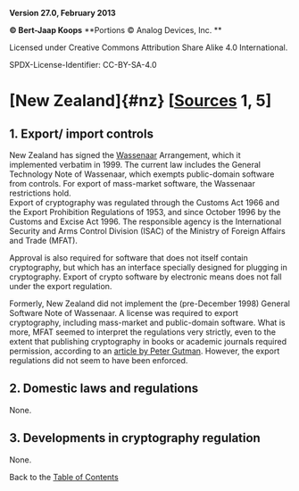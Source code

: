 **Version 27.0, February 2013**

**© Bert-Jaap Koops**
**Portions © Analog Devices, Inc. **  

Licensed under Creative Commons Attribution Share Alike 4.0 International.

SPDX-License-Identifier: CC-BY-SA-4.0

# [New Zealand]{#nz} \[[Sources](../sources.md) 1, 5\]

## 1. Export/ import controls  
New Zealand has signed the [Wassenaar](#Wassenaar) Arrangement, which it
implemented verbatim in 1999. The current law includes the General
Technology Note of Wassenaar, which exempts public-domain software from
controls. For export of mass-market software, the Wassenaar restrictions
hold.\
Export of cryptography was regulated through the Customs Act 1966 and
the Export Prohibition Regulations of 1953, and since October 1996 by
the Customs and Excise Act 1996. The responsible agency is the
International Security and Arms Control Division (ISAC) of the Ministry
of Foreign Affairs and Trade (MFAT).

Approval is also required for software that does not itself contain
cryptography, but which has an interface specially designed for plugging
in cryptography. Export of crypto software by electronic means does not
fall under the export regulation.

Formerly, New Zealand did not implement the (pre-December 1998) General
Software Note of Wassenaar. A license was required to export
cryptography, including mass-market and public-domain software. What is
more, MFAT seemed to interpret the regulations very strictly, even to
the extent that publishing cryptography in books or academic journals
required permission, according to an [article by Peter
Gutman](http://www.cs.auckland.ac.nz/~pgut001/policy/index.html).
However, the export regulations did not seem to have been enforced.

## 2. Domestic laws and regulations  
None.

## 3. Developments in cryptography regulation  
None.

Back to the [Table of Contents](index.md)

